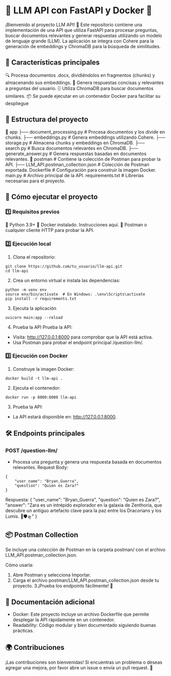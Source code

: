 # 🚀 LLM API con FastAPI y Docker 🌟
¡Bienvenido al proyecto LLM API! 🎉 Este repositorio contiene una implementación de una API que utiliza FastAPI para procesar preguntas, buscar documentos relevantes y generar respuestas utilizando un modelo de lenguaje grande (LLM). La aplicación se integra con Cohere para la generación de embeddings y ChromaDB para la búsqueda de similitudes.


## 🌟 Características principales
🔍 Procesa documentos .docx, dividiéndolos en fragmentos (chunks) y almacenando sus embeddings.
🤖 Genera respuestas concisas y relevantes a preguntas del usuario.
🗄️ Utiliza ChromaDB para buscar documentos similares.
📦 Se puede ejecutar en un contenedor Docker para facilitar su despliegue


## 📂 Estructura del proyecto
📁 app
├── document_processing.py  # Procesa documentos y los divide en chunks.
├── embeddings.py           # Genera embeddings utilizando Cohere.
├── storage.py              # Almacena chunks y embeddings en ChromaDB.
├── search.py               # Busca documentos relevantes en ChromaDB.
├── generate_answer.py      # Genera respuestas basadas en documentos relevantes.
📁 postman                  # Contiene la colección de Postman para probar la API.
├── LLM_API.postman_collection.json  # Colección de Postman exportada.
Dockerfile                  # Configuración para construir la imagen Docker.
main.py                     # Archivo principal de la API.
requirements.txt            # Librerías necesarias para el proyecto.

## 🚀 Cómo ejecutar el proyecto
### 1️⃣ Requisitos previos
🐍 Python 3.9+
🐳 Docker instalado. Instrucciones aquí.
🧪 Postman o cualquier cliente HTTP para probar la API.

### 2️⃣ Ejecución local
1. Clona el repositorio:
```console
git clone https://github.com/tu_usuario/llm-api.git
cd llm-api
```
2. Crea un entorno virtual e instala las dependencias:
```console
python -m venv env
source env/bin/activate  # En Windows: .\env\Scripts\activate
pip install -r requirements.txt
```
3. Ejecuta la aplicación
```console
uvicorn main:app --reload
```
4. Prueba la API
Prueba la API:
- Visita: http://127.0.0.1:8000 para comprobar que la API está activa.
- Usa Postman para probar el endpoint principal /question-llm/.
### 3️⃣ Ejecución con Docker
1. Construye la imagen Docker:
```console
docker build -t llm-api .
```
2. Ejecuta el contenedor:
```console
docker run -p 8000:8000 llm-api
```
3. Prueba la API:
- La API estará disponible en: http://127.0.0.1:8000.


## 🛠️ Endpoints principales
### POST /question-llm/
- Procesa una pregunta y genera una respuesta basada en documentos relevantes.
Request Body:
```console
{
    "user_name": "Bryan_Guerra",
    "question": "Quien es Zara?"
}
```
Respuesta:
{
    "user_name": "Bryan_Guerra",
    "question": "Quien es Zara?",
    "answer": "Zara es un intrépido explorador en la galaxia de Zenthoria, que descubre un antiguo artefacto clave para la paz entre los Dracorians y los Lumis. 🌌️🛡️🛸"
}


## 📦 Postman Collection
Se incluye una colección de Postman en la carpeta postman/ con el archivo LLM_API.postman_collection.json.

Cómo usarla:
1. Abre Postman y selecciona Importar.
2. Carga el archivo postman/LLM_API.postman_collection.json desde tu proyecto.
3.¡Prueba los endpoints fácilmente! 🎉

## 📖 Documentación adicional
- Docker: Este proyecto incluye un archivo Dockerfile que permite desplegar la API rápidamente en un contenedor.
- Readability: Código modular y bien documentado siguiendo buenas prácticas.

## 🌍 Contribuciones
¡Las contribuciones son bienvenidas! Si encuentras un problema o deseas agregar una mejora, por favor abre un issue o envía un pull request. 🙌